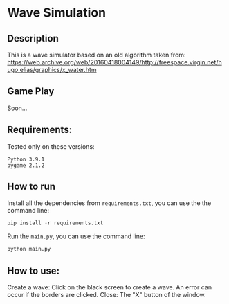 # Wave Simulation

## Description
This is a wave simulator based on an old algorithm taken from:
https://web.archive.org/web/20160418004149/http://freespace.virgin.net/hugo.elias/graphics/x_water.htm

## Game Play
Soon...

## Requirements:
Tested only on these versions:

	Python 3.9.1
	pygame 2.1.2

## How to run
Install all the dependencies from `requirements.txt`, you can use the the command line:
```py
pip install -r requirements.txt
```

Run the `main.py`, you can use the command line:
```py
python main.py
```

## How to use:
Create a wave: Click on the black screen to create a wave. An error can occur if the borders are clicked.
Close: The "X" button of the window.
